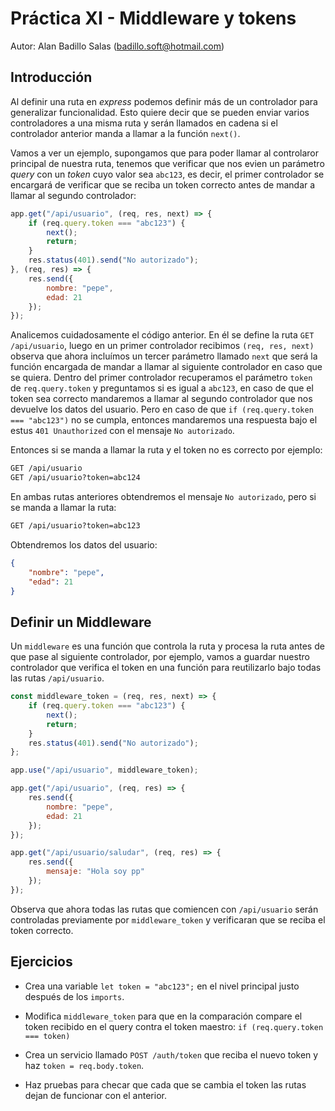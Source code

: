 # Práctica XI - Middleware y tokens

Autor: Alan Badillo Salas (badillo.soft@hotmail.com)

## Introducción

Al definir una ruta en *express* podemos definir más de un controlador para generalizar funcionalidad. Esto quiere decir que se pueden enviar varios controladores a una misma ruta y serán llamados en cadena si el controlador anterior manda a llamar a la función `next()`.

Vamos a ver un ejemplo, supongamos que para poder llamar al controlaror principal de nuestra ruta, tenemos que verificar que nos evien un parámetro *query* con un *token* cuyo valor sea `abc123`, es decir, el primer controlador se encargará de verificar que se reciba un token correcto antes de mandar a llamar al segundo controlador:

~~~js
app.get("/api/usuario", (req, res, next) => {
    if (req.query.token === "abc123") {
        next();
        return;
    }
    res.status(401).send("No autorizado");
}, (req, res) => {
    res.send({
        nombre: "pepe",
        edad: 21
    });
});
~~~

Analicemos cuidadosamente el código anterior. En él se define la ruta `GET /api/usuario`, luego en un primer controlador recibimos `(req, res, next)` observa que ahora incluímos un tercer parámetro llamado `next` que será la función encargada de mandar a llamar al siguiente controlador en caso que se quiera. Dentro del primer controlador recuperamos el parámetro `token` de `req.query.token` y preguntamos si es igual a `abc123`, en caso de que el token sea correcto mandaremos a llamar al segundo controlador que nos devuelve los datos del usuario. Pero en caso de que `if (req.query.token === "abc123")` no se cumpla, entonces mandaremos una respuesta bajo el estus `401 Unauthorized` con el mensaje `No autorizado`.

Entonces si se manda a llamar la ruta y el token no es correcto por ejemplo:

~~~txt
GET /api/usuario
GET /api/usuario?token=abc124
~~~

En ambas rutas anteriores obtendremos el mensaje `No autorizado`, pero si se manda a llamar la ruta:

~~~txt
GET /api/usuario?token=abc123
~~~

Obtendremos los datos del usuario:

~~~json
{
    "nombre": "pepe",
    "edad": 21
}
~~~

## Definir un Middleware

Un `middleware` es una función que controla la ruta y procesa la ruta antes de que pase al siguiente controlador, por ejemplo, vamos a guardar nuestro controlador que verifica el token en una función para reutilizarlo bajo todas las rutas `/api/usuario`.

~~~js
const middleware_token = (req, res, next) => {
    if (req.query.token === "abc123") {
        next();
        return;
    }
    res.status(401).send("No autorizado");
};

app.use("/api/usuario", middleware_token);

app.get("/api/usuario", (req, res) => {
    res.send({
        nombre: "pepe",
        edad: 21
    });
});

app.get("/api/usuario/saludar", (req, res) => {
    res.send({
        mensaje: "Hola soy pp"
    });
});
~~~

Observa que ahora todas las rutas que comiencen con `/api/usuario` serán controladas previamente por `middleware_token` y verificaran que se reciba el token correcto.

## Ejercicios

* Crea una variable `let token = "abc123";` en el nivel principal justo después de los `imports`.

* Modifica `middleware_token` para que en la comparación compare el token recibido en el query contra el token maestro: `if (req.query.token === token)`

* Crea un servicio llamado `POST /auth/token` que reciba el nuevo token y haz `token = req.body.token`.

* Haz pruebas para checar que cada que se cambia el token las rutas dejan de funcionar con el anterior.